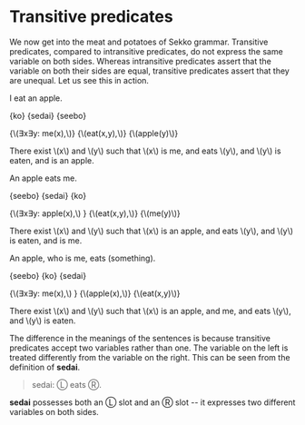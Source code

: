 # Transitive predicates
We now get into the meat and potatoes of Sekko grammar. Transitive predicates, compared to intransitive predicates, do not express the same variable on both sides. Whereas intransitive predicates assert that the variable on both their sides are equal, transitive predicates assert that they are unequal. Let us see this in action.

<gloss>
I eat an apple.

{ko} {sedai} {seebo}

{\\(∃x∃y: me(x),\\)} {\\(eat(x,y),\\)} {\\(apple(y)\\)}

There exist \\(x\\) and \\(y\\) such that \\(x\\) is me, and eats \\(y\\), and \\(y\\) is eaten, and is an apple.
</gloss>

<gloss>
An apple eats me.
	
{seebo} {sedai} {ko}

{\\(∃x∃y: apple(x),\\) } {\\(eat(x,y),\\)} {\\(me(y)\\)}
	
There exist \\(x\\) and \\(y\\) such that \\(x\\) is an apple, and eats \\(y\\), and \\(y\\) is eaten, and is me.
</gloss>

<gloss>
An apple, who is me, eats (something).
	
{seebo} {ko} {sedai}

{\\(∃x∃y: me(x),\\) } {\\(apple(x),\\)} {\\(eat(x,y)\\)}
	
There exist \\(x\\) and \\(y\\) such that \\(x\\) is an apple, and me, and eats \\(y\\), and \\(y\\) is eaten.
</gloss>

The difference in the meanings of the sentences is because transitive predicates accept two variables rather than one. The variable on the left is treated differently from the variable on the right. This can be seen from the definition of **sedai**.

> sedai: Ⓛ eats Ⓡ.

**sedai** possesses both an Ⓛ slot and an Ⓡ slot -- it expresses two different variables on both sides. 

